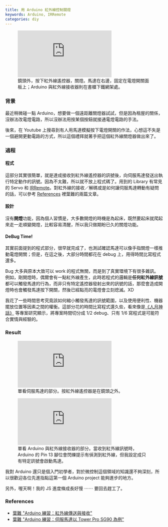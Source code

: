```yaml
---
title: 用 Arduino 紅外線控制關燈
keywords: Arduino, IRRemote
categories: diy
---
```

<figure>
  <div class="video-container">
    <iframe src="https://www.youtube.com/embed/6VKgKNWoLc4" frameborder="0" allowfullscreen></iframe>
  </div>
  <figcaption>鏡頭外，按下紅外線遙控器，關燈。馬達在右邊，固定在電燈開關面板上；Arduino 與紅外線接收器則在書櫃下鐵網架處。</figcaption>
</figure>


### 背景

最近稍微碰一點
Arduino，想要做一個遠距離關燈器試試，但是因為租屋的關係，沒辦法改電燈電路，所以沒辦法用按某個按鈕就接通電燈電路的手法。

後來，在 Youtube
上搜尋到有人用馬達模擬按下電燈開關的作法，心想這不失是一個避開更動電路的方式，所以這個禮拜就著手把這個紅外線關燈器做出來了。

### 過程

#### 程式

這部分其實很簡單，就是達成接收到紅外線遙控器的訊號後，向伺服馬達發送出執行特定動作的訊號。因為不太難，所以就不放上程式碼了。用到的
Library 有常見的 Servo 和 [IRRemote][2]。對紅外線的接收／解碼或是如何讓伺服馬達轉動有疑問的話，可以參考 <a href="#ref">References</a> 裡葉難的兩篇文章。

#### 設計

沒有**開燈**功能，因為個人習慣是，大多數開燈的時機是為起床，既然要起床就爬起來走一走順變開燈，比較容易清醒，所以我只做期盼已久的關燈功能。

#### DeBug Time!

其實前面提到的程式部分，很早就完成了，也測試確認馬達可以像手指關燈一樣推動電燈開關；但是，在這之後，大部分時間都花在
debug 上，用得時間比寫程式還多。

Bug 大多與原本大致可以 work
的程式無關，而是到了真實環境下有很多雜訊。例如，剛開燈時，偶爾會有一點紅外線產生，此時若程式的邏輯是**任何紅外線訊號**都可以觸發馬達的行為，而非只有特定遙控器發射出來的訊號的話，那麼會造成開燈時也會觸發馬達按下開關，然後已經點亮的電燈會立刻熄滅。XD

我花了一些時間思考究竟該如何縮小觸發馬達的訊號範圍，以及使用便利性、機器擺放位置等因素之間的權衡。這部分花的時間比寫程式還久些，看來像是[《人月神話》][4] 等專案研究顯示，將專案時間切分成 1/2 debug、只有 1/6 寫程式是可能符合實情與經驗的。

### Result

<figure>
  <div class="video-container">
    <iframe src="https://www.youtube.com/embed/HBQzwds-sfY" frameborder="0" allowfullscreen></iframe>
  </div>
  <figcaption>單看伺服馬達的部分。按紅外線遙控器是在鏡頭之外。</figcaption>
</figure>

<figure>
  <div class="video-container">
    <iframe src="https://www.youtube.com/embed/bmQVhHCHJUY" frameborder="0" allowfullscreen></iframe>
  </div>
  <figcaption>單看 Arduino 與紅外線接收器的部分。當收到紅外線訊號時，Arduino
的 Pin 13 腳位會閃爍提示有偵測到紅外線，但我設定成只有特定訊號會啟動馬達。</figcaption>
</figure>

我對 Arduino
還只是個入門初學者，對於微控制這個領域的知識還不夠深刻，所以很歡迎各位先進指點這第一個 Arduino project 能夠進步的地方。

另外，喔天啊！我的 JS 進度條成長好慢 ⋯⋯  要回去趕工了。

<h3 id="ref">References</h3>

* [葉難 "Arduino 練習：紅外線傳送與接收"][1]
* [葉難 "Arduino 練習：伺服馬達以 Tower Pro SG90 為例"][3]

[1]:http://yehnan.blogspot.tw/2013/05/arduino.html
[2]:https://github.com/z3t0/Arduino-IRremote
[3]:http://yehnan.blogspot.tw/2013/09/arduinotower-pro-sg90.html
[4]:https://goo.gl/GjJY9r
